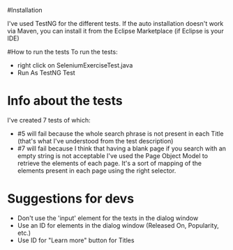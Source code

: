 #Installation

I've used TestNG for the different tests.
If the auto installation doesn't work via Maven, you can install it from the Eclipse Marketplace (if Eclipse is your IDE)

#How to run the tests
To run the tests:
* right click on SeleniumExerciseTest.java
* Run As TestNG Test

# Info about the tests
I've created 7 tests of which:
* #5 will fail because the whole search phrase is not present in each Title (that's what I've understood from the test description)
* #7 will fail because I think that having a blank page if you search with an empty string is not acceptable
I've used the Page Object Model to retrieve the elements of each page. It's a sort of mapping of the elements present in each page using the right selector.

# Suggestions for devs
 *  Don't use the 'input' element for the texts in the dialog window
 *  Use an ID for elements in the dialog window (Released On, Popularity, etc.)
 *  Use ID for "Learn more" button for Titles